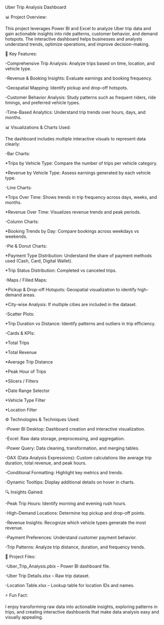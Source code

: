 Uber Trip Analysis Dashboard

📊 Project Overview:

This project leverages Power BI and Excel to analyze Uber trip data and gain actionable insights into ride patterns, customer behavior, and demand hotspots. The interactive dashboard helps businesses and analysts understand trends, optimize operations, and improve decision-making.

🧩 Key Features:

-Comprehensive Trip Analysis: Analyze trips based on time, location, and vehicle type.

-Revenue & Booking Insights: Evaluate earnings and booking frequency.

-Geospatial Mapping: Identify pickup and drop-off hotspots.

-Customer Behavior Analysis: Study patterns such as frequent riders, ride timings, and preferred vehicle types.

-Time-Based Analytics: Understand trip trends over hours, days, and months.

📊 Visualizations & Charts Used:

The dashboard includes multiple interactive visuals to represent data clearly:

-Bar Charts:

*Trips by Vehicle Type: Compare the number of trips per vehicle category.

*Revenue by Vehicle Type: Assess earnings generated by each vehicle type.

-Line Charts:

*Trips Over Time: Shows trends in trip frequency across days, weeks, and months.

*Revenue Over Time: Visualizes revenue trends and peak periods.

-Column Charts:

*Booking Trends by Day: Compare bookings across weekdays vs weekends.

-Pie & Donut Charts:

*Payment Type Distribution: Understand the share of payment methods used (Cash, Card, Digital Wallet).

*Trip Status Distribution: Completed vs canceled trips.

-Maps / Filled Maps:

*Pickup & Drop-off Hotspots: Geospatial visualization to identify high-demand areas.

*City-wise Analysis: If multiple cities are included in the dataset.

-Scatter Plots:

*Trip Duration vs Distance: Identify patterns and outliers in trip efficiency.

-Cards & KPIs:

*Total Trips

*Total Revenue

*Average Trip Distance

*Peak Hour of Trips

*Slicers / Filters

*Date Range Selector

*Vehicle Type Filter

*Location Filter

⚙️ Technologies & Techniques Used:

-Power BI Desktop: Dashboard creation and interactive visualization.

-Excel: Raw data storage, preprocessing, and aggregation.

-Power Query: Data cleaning, transformation, and merging tables.

-DAX (Data Analysis Expressions): Custom calculations like average trip duration, total revenue, and peak hours.

-Conditional Formatting: Highlight key metrics and trends.

-Dynamic Tooltips: Display additional details on hover in charts.

🔍 Insights Gained:

-Peak Trip Hours: Identify morning and evening rush hours.

-High-Demand Locations: Determine top pickup and drop-off points.

-Revenue Insights: Recognize which vehicle types generate the most revenue.

-Payment Preferences: Understand customer payment behavior.

-Trip Patterns: Analyze trip distance, duration, and frequency trends.

📂 Project Files:

-Uber_Trip_Analysis.pbix – Power BI dashboard file.

-Uber Trip Details.xlsx – Raw trip dataset.

-Location Table.xlsx – Lookup table for location IDs and names.

⚡ Fun Fact:

I enjoy transforming raw data into actionable insights, exploring patterns in trips, and creating interactive dashboards that make data analysis easy and visually appealing.
